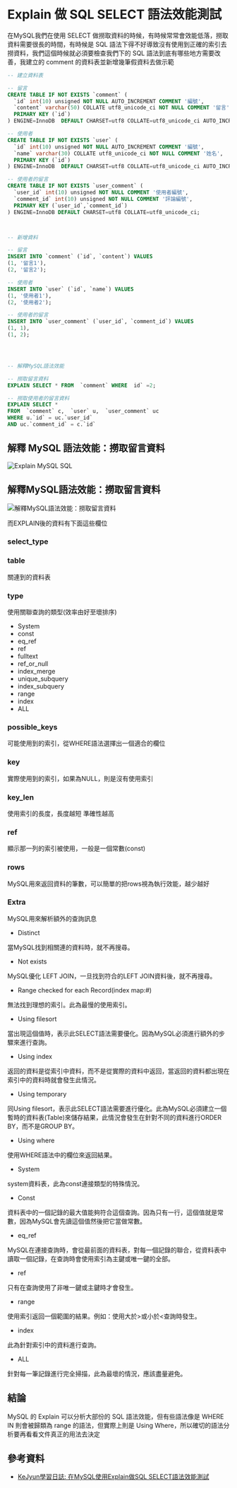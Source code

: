 # Explain 做 SQL SELECT 語法效能測試

在MySQL我們在使用 SELECT 做撈取資料的時候，有時候常常會效能低落，撈取資料需要很長的時間，有時候是 SQL 語法下得不好導致沒有使用到正確的索引去撈資料，我們這個時候就必須要檢查我們下的 SQL 語法到底有哪些地方需要改善，我建立的 comment 的資料表並新增幾筆假資料去做示範

```sql
-- 建立資料表

-- 留言
CREATE TABLE IF NOT EXISTS `comment` (
  `id` int(10) unsigned NOT NULL AUTO_INCREMENT COMMENT '編號',
  `content` varchar(50) COLLATE utf8_unicode_ci NOT NULL COMMENT '留言',
  PRIMARY KEY (`id`)
) ENGINE=InnoDB  DEFAULT CHARSET=utf8 COLLATE=utf8_unicode_ci AUTO_INCREMENT=1 ;

-- 使用者
CREATE TABLE IF NOT EXISTS `user` (
  `id` int(10) unsigned NOT NULL AUTO_INCREMENT COMMENT '編號',
  `name` varchar(30) COLLATE utf8_unicode_ci NOT NULL COMMENT '姓名',
  PRIMARY KEY (`id`)
) ENGINE=InnoDB  DEFAULT CHARSET=utf8 COLLATE=utf8_unicode_ci AUTO_INCREMENT=3 ;

-- 使用者的留言
CREATE TABLE IF NOT EXISTS `user_comment` (
  `user_id` int(10) unsigned NOT NULL COMMENT '使用者編號',
  `comment_id` int(10) unsigned NOT NULL COMMENT '評論編號',
  PRIMARY KEY (`user_id`,`comment_id`)
) ENGINE=InnoDB DEFAULT CHARSET=utf8 COLLATE=utf8_unicode_ci;



-- 新增資料

-- 留言
INSERT INTO `comment` (`id`, `content`) VALUES
(1, '留言1'),
(2, '留言2');

-- 使用者
INSERT INTO `user` (`id`, `name`) VALUES
(1, '使用者1'),
(2, '使用者2');

-- 使用者的留言
INSERT INTO `user_comment` (`user_id`, `comment_id`) VALUES
(1, 1),
(1, 2);




-- 解釋MySQL語法效能

-- 撈取留言資料
EXPLAIN SELECT * FROM  `comment` WHERE  id` =2;

-- 撈取使用者的留言資料
EXPLAIN SELECT *
FROM  `comment` c,  `user` u,  `user_comment` uc
WHERE u.`id` = uc.`user_id`
AND uc.`comment_id` = c.`id`
```

## 解釋 MySQL 語法效能：撈取留言資料

![Explain MySQL SQL](http://3.bp.blogspot.com/-YagV7ODyhPI/UNLeKtvO_uI/AAAAAAAAC8k/v4NrdlhZnCo/s1600/2012-12-20_174153.png)

## 解釋MySQL語法效能：撈取留言資料

![解釋MySQL語法效能：撈取留言資料](http://4.bp.blogspot.com/-7EtC6Ep0cbY/UNLjeYCIEPI/AAAAAAAAC88/chZ1hCB5rrs/s1600/2012-12-20_180223.png)


而EXPLAIN後的資料有下面這些欄位

### select_type
### table

關連到的資料表

### type

使用關聯查詢的類型(效率由好至壞排序)

* System
* const
* eq_ref
* ref
* fulltext
* ref_or_null
* index_merge
* unique_subquery
* index_subquery
* range
* index
* ALL

### possible_keys

可能使用到的索引，從WHERE語法選擇出一個適合的欄位

### key

實際使用到的索引，如果為NULL，則是沒有使用索引

### key_len

使用索引的長度，長度越短 準確性越高

### ref

顯示那一列的索引被使用，一般是一個常數(const)

### rows

MySQL用來返回資料的筆數，可以簡單的把rows視為執行效能，越少越好

### Extra

MySQL用來解析額外的查詢訊息


- Distinct

當MySQL找到相關連的資料時，就不再搜尋。

- Not exists

MySQL優化 LEFT JOIN，一旦找到符合的LEFT JOIN資料後，就不再搜尋。

- Range checked for each Record(index map:#)

無法找到理想的索引。此為最慢的使用索引。

- Using filesort

當出現這個值時，表示此SELECT語法需要優化。因為MySQL必須進行額外的步驟來進行查詢。

- Using index

返回的資料是從索引中資料，而不是從實際的資料中返回，當返回的資料都出現在索引中的資料時就會發生此情況。

- Using temporary

同Using filesort，表示此SELECT語法需要進行優化。此為MySQL必須建立一個暫時的資料表(Table)來儲存結果，此情況會發生在針對不同的資料進行ORDER BY，而不是GROUP BY。

- Using where

使用WHERE語法中的欄位來返回結果。

- System

system資料表，此為const連接類型的特殊情況。

- Const

資料表中的一個記錄的最大值能夠符合這個查詢。因為只有一行，這個值就是常數，因為MySQL會先讀這個值然後把它當做常數。

- eq_ref

MySQL在連接查詢時，會從最前面的資料表，對每一個記錄的聯合，從資料表中讀取一個記錄，在查詢時會使用索引為主鍵或唯一鍵的全部。

- ref

只有在查詢使用了非唯一鍵或主鍵時才會發生。

- range

使用索引返回一個範圍的結果。例如：使用大於>或小於<查詢時發生。

- index

此為針對索引中的資料進行查詢。

- ALL

針對每一筆記錄進行完全掃描，此為最壞的情況，應該盡量避免。

## 結論

MySQL 的 Explain 可以分析大部份的 SQL 語法效能，但有些語法像是 WHERE IN 則會被歸類為 range 的語法，但實際上則是 Using Where，所以確切的語法分析要再看看文件真正的用法去決定

## 參考資料
* [KeJyun學習日誌: 在MySQL使用Explain做SQL SELECT語法效能測試](http://blog.kejyun.com/2012/12/Using-EXPLAIN-SQL-To-Analysis-Efficient-On-MySQL.html)
